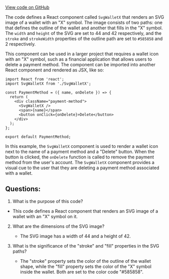 [View code on GitHub](https://github.com/ergoplatform/ergoweb/components/icons/WalletXGray.js)

The code defines a React component called `SvgWalletX` that renders an SVG image of a wallet with an "X" symbol. The image consists of two paths: one that defines the outline of the wallet and another that fills in the "X" symbol. The `width` and `height` of the SVG are set to 44 and 42 respectively, and the `stroke` and `strokeWidth` properties of the outline path are set to `#585858` and 2 respectively. 

This component can be used in a larger project that requires a wallet icon with an "X" symbol, such as a financial application that allows users to delete a payment method. The component can be imported into another React component and rendered as JSX, like so:

```
import React from 'react';
import SvgWalletX from './SvgWalletX';

const PaymentMethod = ({ name, onDelete }) => {
  return (
    <div className="payment-method">
      <SvgWalletX />
      <span>{name}</span>
      <button onClick={onDelete}>Delete</button>
    </div>
  );
};

export default PaymentMethod;
```

In this example, the `SvgWalletX` component is used to render a wallet icon next to the name of a payment method and a "Delete" button. When the button is clicked, the `onDelete` function is called to remove the payment method from the user's account. The `SvgWalletX` component provides a visual cue to the user that they are deleting a payment method associated with a wallet.
## Questions: 
 1. What is the purpose of this code?
   - This code defines a React component that renders an SVG image of a wallet with an "X" symbol on it.

2. What are the dimensions of the SVG image?
   - The SVG image has a width of 44 and a height of 42.

3. What is the significance of the "stroke" and "fill" properties in the SVG paths?
   - The "stroke" property sets the color of the outline of the wallet shape, while the "fill" property sets the color of the "X" symbol inside the wallet. Both are set to the color code "#585858".